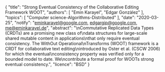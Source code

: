 {
    "title": "Strong Eventual Consistency of the Collaborative Editing Framework WOOT",
    "authors": [
        "Emin Karayel",
        "Edgar Gonzàlez"
    ],
    "topics": [
        "Computer science-Algorithms-Distributed"
    ],
    "date": "2020-03-25",
    "notify": "eminkarayel@google.com, edgargip@google.com, me@eminkarayel.de",
    "abstract": "\nCommutative Replicated Data Types (CRDTs) are a promising new class of\ndata structures for large-scale shared mutable content in applications\nthat only require eventual consistency. The WithOut Operational\nTransforms (WOOT) framework is a CRDT for collaborative text editing\nintroduced by Oster et al. (CSCW 2006) for which the eventual\nconsistency property was verified only for a bounded model to date. We\ncontribute a formal proof for WOOTs strong eventual consistency.",
    "licence": "BSD"
}